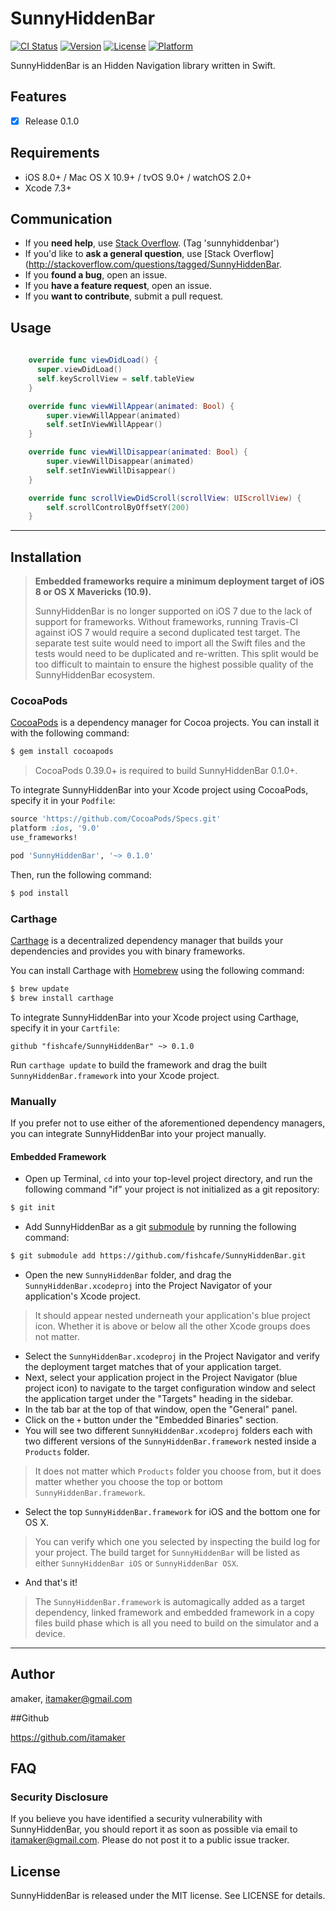 # SunnyHiddenBar

[![CI Status](http://img.shields.io/travis/amaker/SunnyHiddenBar.svg?style=flat)](https://travis-ci.org/amaker/SunnyHiddenBar)
[![Version](https://img.shields.io/cocoapods/v/SunnyHiddenBar.svg?style=flat)](http://cocoapods.org/pods/SunnyHiddenBar)
[![License](https://img.shields.io/cocoapods/l/SunnyHiddenBar.svg?style=flat)](http://cocoapods.org/pods/SunnyHiddenBar)
[![Platform](https://img.shields.io/cocoapods/p/SunnyHiddenBar.svg?style=flat)](http://cocoapods.org/pods/SunnyHiddenBar)

SunnyHiddenBar is an Hidden Navigation library written in Swift.

## Features

- [x] Release 0.1.0

## Requirements

- iOS 8.0+ / Mac OS X 10.9+ / tvOS 9.0+ / watchOS 2.0+
- Xcode 7.3+

## Communication

- If you **need help**, use [Stack Overflow](http://stackoverflow.com/questions/tagged/SunnyHiddenBar). (Tag 'sunnyhiddenbar')
- If you'd like to **ask a general question**, use [Stack Overflow](http://stackoverflow.com/questions/tagged/SunnyHiddenBar.
- If you **found a bug**, open an issue.
- If you **have a feature request**, open an issue.
- If you **want to contribute**, submit a pull request.
                                                                    
 ## Usage
                                                                    
                                                                    
```swift
                                                                    
    override func viewDidLoad() {
      super.viewDidLoad()
      self.keyScrollView = self.tableView
    }

    override func viewWillAppear(animated: Bool) {
        super.viewWillAppear(animated)
        self.setInViewWillAppear()
    }

    override func viewWillDisappear(animated: Bool) {
        super.viewWillDisappear(animated)
        self.setInViewWillDisappear()
    }

    override func scrollViewDidScroll(scrollView: UIScrollView) {
        self.scrollControlByOffsetY(200)
    }

```
---

## Installation

> **Embedded frameworks require a minimum deployment target of iOS 8 or OS X Mavericks (10.9).**
>
> SunnyHiddenBar is no longer supported on iOS 7 due to the lack of support for frameworks. Without frameworks, running Travis-CI against iOS 7 would require a second duplicated test target. The separate test suite would need to import all the Swift files and the tests would need to be duplicated and re-written. This split would be too difficult to maintain to ensure the highest possible quality of the SunnyHiddenBar ecosystem.

### CocoaPods

[CocoaPods](http://cocoapods.org) is a dependency manager for Cocoa projects. You can install it with the following command:

```bash
$ gem install cocoapods
```

> CocoaPods 0.39.0+ is required to build SunnyHiddenBar 0.1.0+.

To integrate SunnyHiddenBar into your Xcode project using CocoaPods, specify it in your `Podfile`:

```ruby
source 'https://github.com/CocoaPods/Specs.git'
platform :ios, '9.0'
use_frameworks!

pod 'SunnyHiddenBar', '~> 0.1.0'
```

Then, run the following command:

```bash
$ pod install
```

### Carthage

[Carthage](https://github.com/Carthage/Carthage) is a decentralized dependency manager that builds your dependencies and provides you with binary frameworks.

You can install Carthage with [Homebrew](http://brew.sh/) using the following command:

```bash
$ brew update
$ brew install carthage
```

To integrate SunnyHiddenBar into your Xcode project using Carthage, specify it in your `Cartfile`:

```ogdl
github "fishcafe/SunnyHiddenBar" ~> 0.1.0
```

Run `carthage update` to build the framework and drag the built `SunnyHiddenBar.framework` into your Xcode project.

### Manually

If you prefer not to use either of the aforementioned dependency managers, you can integrate SunnyHiddenBar into your project manually.

#### Embedded Framework

- Open up Terminal, `cd` into your top-level project directory, and run the following command "if" your project is not initialized as a git repository:

```bash
$ git init
```

- Add SunnyHiddenBar as a git [submodule](http://git-scm.com/docs/git-submodule) by running the following command:

```bash
$ git submodule add https://github.com/fishcafe/SunnyHiddenBar.git
```

- Open the new `SunnyHiddenBar` folder, and drag the `SunnyHiddenBar.xcodeproj` into the Project Navigator of your application's Xcode project.

> It should appear nested underneath your application's blue project icon. Whether it is above or below all the other Xcode groups does not matter.

- Select the `SunnyHiddenBar.xcodeproj` in the Project Navigator and verify the deployment target matches that of your application target.
- Next, select your application project in the Project Navigator (blue project icon) to navigate to the target configuration window and select the application target under the "Targets" heading in the sidebar.
- In the tab bar at the top of that window, open the "General" panel.
- Click on the `+` button under the "Embedded Binaries" section.
- You will see two different `SunnyHiddenBar.xcodeproj` folders each with two different versions of the `SunnyHiddenBar.framework` nested inside a `Products` folder.

> It does not matter which `Products` folder you choose from, but it does matter whether you choose the top or bottom `SunnyHiddenBar.framework`. 

- Select the top `SunnyHiddenBar.framework` for iOS and the bottom one for OS X.

> You can verify which one you selected by inspecting the build log for your project. The build target for `SunnyHiddenBar` will be listed as either `SunnyHiddenBar iOS` or `SunnyHiddenBar OSX`.

- And that's it!

> The `SunnyHiddenBar.framework` is automagically added as a target dependency, linked framework and embedded framework in a copy files build phase which is all you need to build on the simulator and a device.

---


## Author

amaker, itamaker@gmail.com


##Github

https://github.com/itamaker



## FAQ

### Security Disclosure

If you believe you have identified a security vulnerability with SunnyHiddenBar, you should report it as soon as possible via email to itamaker@gmail.com. Please do not post it to a public issue tracker.

## License

SunnyHiddenBar is released under the MIT license. See LICENSE for details.


